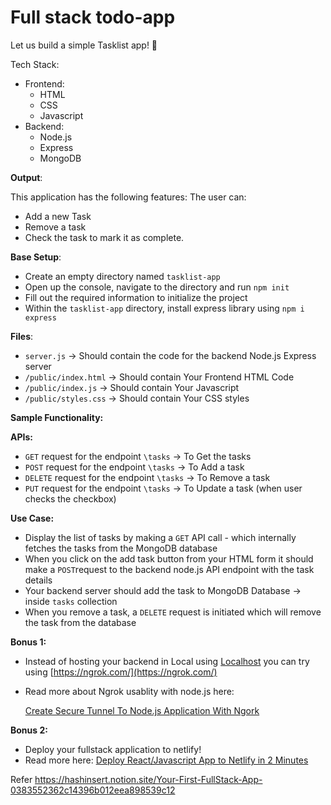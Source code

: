 # Full stack todo-app

Let us build a simple Tasklist app! 🚀

Tech Stack:

- Frontend:   
    - HTML
    - CSS
    - Javascript
- Backend:
    - Node.js
    - Express
    - MongoDB

**Output**:



This application has the following features:
The user can:
- Add a new Task
- Remove a task
- Check the task to mark it as complete.

**Base Setup**:

- Create an empty directory named `tasklist-app`
- Open up the console, navigate to the directory and run `npm init`
- Fill out the required information to initialize the project
- Within the `tasklist-app` directory, install express library using `npm i express`

**Files**:

- `server.js`  → Should contain the code for the backend Node.js Express server
- `/public/index.html` → Should contain Your Frontend HTML Code
- `/public/index.js` → Should contain Your Javascript 
- `/public/styles.css` → Should contain Your CSS styles

**Sample Functionality:**



**APIs:**

- `GET` request for the endpoint `\tasks` → To Get the tasks
- `POST` request for the endpoint `\tasks` → To Add a task
- `DELETE` request for the endpoint `\tasks` → To Remove a task
- `PUT` request for the endpoint `\tasks` → To Update a task (when user checks the checkbox)

**Use Case:**

- Display the list of tasks by making a `GET` API call - which internally fetches the tasks from the MongoDB database
- When you click on the add task button from your HTML form it should make a `POST`request to the backend node.js API endpoint with the task details
- Your backend server should add the task to MongoDB Database → inside `tasks` collection
- When you remove a task, a `DELETE` request is initiated which will remove the task from the database

**Bonus 1:**

- Instead of hosting your backend in Local using [Localhost](http://Localhost) you can try using [https://ngrok.com/](https://ngrok.com/)
- Read more about Ngrok usablity with node.js here:
    
    [Create Secure Tunnel To Node.js Application With Ngork](https://medium.com/@amarjotsingh90/create-secure-tunnel-to-node-js-application-with-ngork-e4806b21bef0)
    

**Bonus 2:**

- Deploy your fullstack application to netlify!
- Read more here:
[Deploy React/Javascript App to Netlify in 2 Minutes](https://medium.com/geekculture/deploy-react-javascript-app-to-netlify-in-2-minutes-a46b03894f9e)

Refer https://hashinsert.notion.site/Your-First-FullStack-App-0383552362c14396b012eea898539c12
